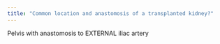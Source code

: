 ```yaml
---
title: "Common location and anastomosis of a transplanted kidney?"
---
```

Pelvis with anastomosis to EXTERNAL iliac artery

